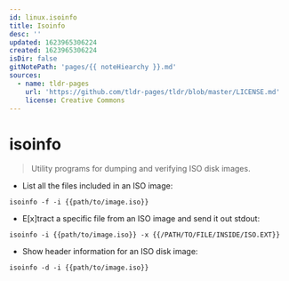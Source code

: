 ```yaml
---
id: linux.isoinfo
title: Isoinfo
desc: ''
updated: 1623965306224
created: 1623965306224
isDir: false
gitNotePath: 'pages/{{ noteHiearchy }}.md'
sources:
  - name: tldr-pages
    url: 'https://github.com/tldr-pages/tldr/blob/master/LICENSE.md'
    license: Creative Commons
---
```

# isoinfo

> Utility programs for dumping and verifying ISO disk images.

- List all the files included in an ISO image:

`isoinfo -f -i {{path/to/image.iso}}`

- E[x]tract a specific file from an ISO image and send it out stdout:

`isoinfo -i {{path/to/image.iso}} -x {{/PATH/TO/FILE/INSIDE/ISO.EXT}}`

- Show header information for an ISO disk image:

`isoinfo -d -i {{path/to/image.iso}}`

